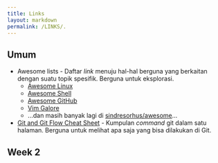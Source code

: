 ```yaml
---
title: Links
layout: markdown
permalink: /LINKS/.
---
```


## Umum

- Awesome lists - Daftar *link* menuju hal-hal berguna yang berkaitan dengan suatu topik spesifik. Berguna untuk eksplorasi.
    - [Awesome Linux](https://github.com/inputsh/awesome-linux#readme)
    - [Awesome Shell](https://github.com/alebcay/awesome-shell#readme)
    - [Awesome GitHub](https://github.com/phillipadsmith/awesome-github#readme)
    - [Vim Galore](https://github.com/mhinz/vim-galore#readme)
    - ...dan masih banyak lagi di [sindresorhus/awesome](https://github.com/sindresorhus/awesome)...
- [Git and Git Flow Cheat Sheet](https://github.com/arslanbilal/git-cheat-sheet#readme) - Kumpulan *command* git dalam satu halaman. Berguna untuk melihat apa saja yang bisa dilakukan di Git.


## Week 2

